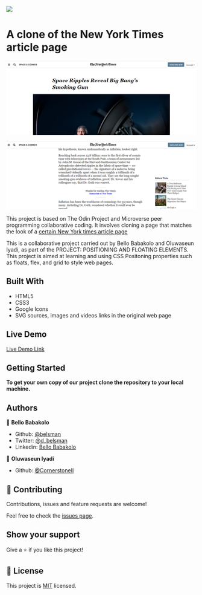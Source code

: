 ![](https://img.shields.io/badge/Microverse-blueviolet)

# A clone of the New York Times article page

![Mint sign-up page](./images/app_screenshot.png)

![Mint sign-up page](./images/app_screenshot2.png)

This project is based on The Odin Project and Microverse peer programming collaborative coding. It involves cloning a page that matches the look of a [certain New York times article page](https://www.nytimes.com/2014/03/18/science/space/detection-of-waves-in-space-buttresses-landmark-theory-of-big-bang.html?_r=0)

This is a collaborative project carried out by Bello Babakolo and Oluwaseun Iyadi, as part of the PROJECT: POSITIONING AND FLOATING ELEMENTS. This project is aimed at learning and using CSS Positoning properties such as floats, flex, and grid to style web pages.

## Built With
- HTML5
- CSS3
- Google Icons
- SVG sources, images and videos links in the original web page

## Live Demo

[Live Demo Link](https://raw.githack.com/belsman/POSITIONING-AND-FLOATING-ELEMENTS/master/index.html)


## Getting Started

**To get your own copy of our project clone the repository to your local machine.**


## Authors

👤 **Bello Babakolo**

- Github: [@belsman](https://github.com/belsman)
- Twitter: [@d_belsman](https://twitter.com/d_belsman)
- Linkedin: [Bello Babakolo](https://linkedin.com/bello-babakolo-b23b17145)

👤 **Oluwaseun Iyadi**

- Github: [@CornerstoneII](https://github.com/CornerstoneII)

## 🤝 Contributing

Contributions, issues and feature requests are welcome!

Feel free to check the [issues page](issues/).

## Show your support

Give a ⭐️ if you like this project!


## 📝 License

This project is [MIT](lic.url) licensed.

